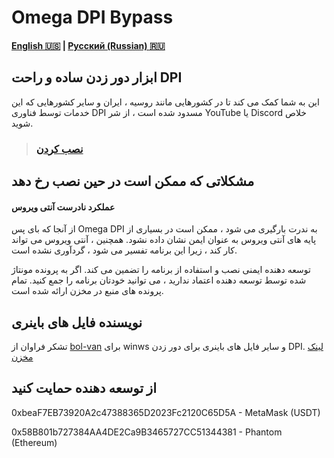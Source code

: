 # Omega DPI Bypass
#### [English 🇺🇸](https://github.com/0netervezer0/Omega-DPI-Bypass/blob/main/README.md)  |  [Русский (Russian) 🇷🇺](https://github.com/0netervezer0/Omega-DPI-Bypass/blob/main/docs/README_ru.md)
## ابزار دور زدن ساده و راحت DPI
این به شما کمک می کند تا در کشورهایی مانند روسیه ، ایران و سایر کشورهایی که این خدمات توسط فناوری DPI مسدود شده است ، از شر YouTube یا Discord خلاص شوید.
> ### [نصب کردن](https://github.com/0netervezer0/Omega-DPI-Bypass/releases/tag/2.2.2)
## مشکلاتی که ممکن است در حین نصب رخ دهد
#### عملکرد نادرست آنتی ویروس
از آنجا که بای پس Omega DPI به ندرت بارگیری می شود ، ممکن است در بسیاری از پایه های آنتی ویروس به عنوان ایمن نشان داده نشود. همچنین ، آنتی ویروس می تواند کار کند ، زیرا این برنامه تفسیر می شود ، گردآوری نشده است.

توسعه دهنده ایمنی نصب و استفاده از برنامه را تضمین می کند. اگر به پرونده مونتاژ شده توسط توسعه دهنده اعتماد ندارید ، می توانید خودتان برنامه را جمع کنید. تمام پرونده های منبع در مخزن ارائه شده است.
## نویسنده فایل های باینری
تشکر فراوان از [bol-van](https://github.com/bol-van) برای winws و سایر فایل های باینری برای دور زدن DPI. [لینک مخزن](https://github.com/bol-van/zapret)
## از توسعه دهنده حمایت کنید
0xbeaF7EB73920A2c47388365D2023Fc2120C65D5A - MetaMask (USDT)

0x58B801b727384AA4DE2Ca9B3465727CC51344381 - Phantom (Ethereum)
